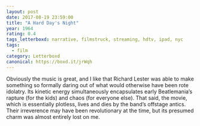 ```yaml
---
layout: post 
date: 2017-08-19 23:59:00
title: "A Hard Day's Night"
year: 1964
rating: 0.4
tags_letterboxd: narrative, filmstruck, streaming, hdtv, ipad, nyc
tags:
  - film
category: Letterboxd
canonical: https://boxd.it/jrWqh
---
```


Obviously the music is great, and I like that Richard Lester was able to make something so formally daring out of what would otherwise have been rote idolatry. Its kinetic energy simultaneously encapsulates early Beatlemania’s rapture (for the kids) and chaos (for everyone else). That said, the movie, which is essentially plotless, lives and dies by the band’s offstage antics. Their irreverence may have been revolutionary at the time, but its presumed charm was almost entirely lost on me.